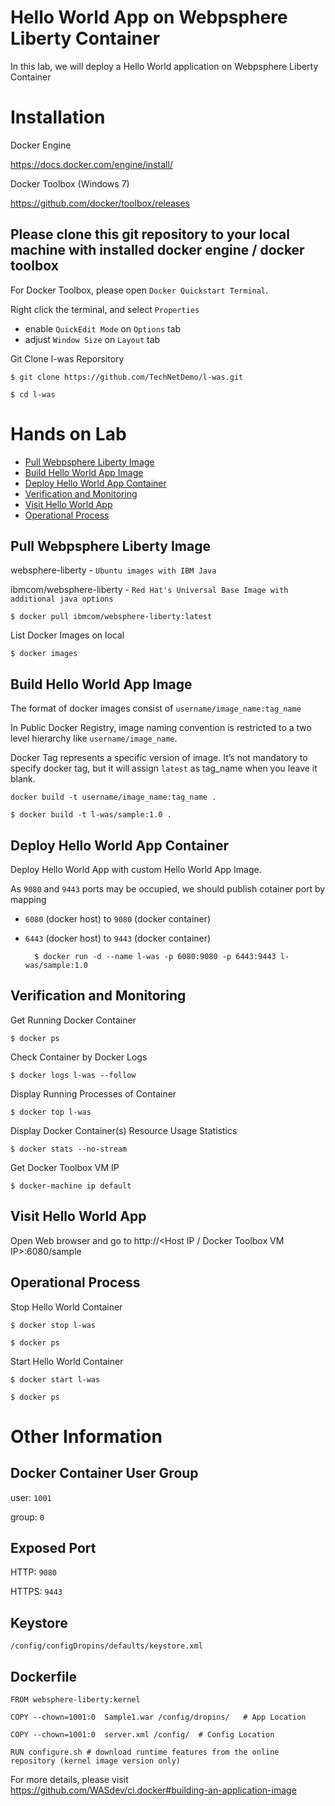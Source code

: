 # Hello World App on Webpsphere Liberty Container

In this lab, we will deploy a Hello World application on Webpsphere Liberty Container


# Installation

Docker Engine

https://docs.docker.com/engine/install/ 


Docker Toolbox (Windows 7)

https://github.com/docker/toolbox/releases


## Please clone this git repository to your local machine with installed docker engine / docker toolbox

For Docker Toolbox, please open `Docker Quickstart Terminal`.

Right click the terminal, and select `Properties`
- enable `QuickEdit Mode` on `Options` tab
- adjust `Window Size` on `Layout` tab



Git Clone l-was Reporsitory

    $ git clone https://github.com/TechNetDemo/l-was.git
    
    $ cd l-was
 
 
# Hands on Lab

- [Pull Webpsphere Liberty Image](#pull-webpsphere-liberty-image)
- [Build Hello World App Image](#build-hello-world-app-image)
- [Deploy Hello World App Container](#deploy-hello-world-app-container)
- [Verification and Monitoring](#verification-and-monitoring)
- [Visit Hello World App](#visit-hello-world-app)
- [Operational Process](#operational-process)


## Pull Webpsphere Liberty Image

websphere-liberty - `Ubuntu images with IBM Java`

ibmcom/websphere-liberty - `Red Hat's Universal Base Image with additional java options`  

    $ docker pull ibmcom/websphere-liberty:latest
    
    
 List Docker Images on local
 
    $ docker images
    
    
## Build Hello World App Image    
    
The format of docker images consist of `username/image_name:tag_name`

In Public Docker Registry, image naming convention is restricted to a two level hierarchy like `username/image_name`.

Docker Tag represents a specific version of image. It’s not mandatory to specify docker tag, but it will assign `latest` as tag_name when you leave it blank.


    docker build -t username/image_name:tag_name .
    
    $ docker build -t l-was/sample:1.0 .
    
    
## Deploy Hello World App Container

Deploy Hello World App with custom Hello World App Image.

As `9080` and `9443` ports may be occupied, we should publish cotainer port by mapping
- `6080` (docker host) to `9080` (docker container)
- `6443` (docker host) to `9443` (docker container)
        
            
		$ docker run -d --name l-was -p 6080:9080 -p 6443:9443 l-was/sample:1.0
  
  
## Verification and Monitoring

Get Running Docker Container

    $ docker ps


Check Container by Docker Logs

    $ docker logs l-was --follow
    

Display Running Processes of Container

    $ docker top l-was
    
    
Display Docker Container(s) Resource Usage Statistics

    $ docker stats --no-stream
    
    
Get Docker Toolbox VM IP

    $ docker-machine ip default
    

## Visit Hello World App

Open Web browser and go to http://<Host IP / Docker Toolbox VM IP>:6080/sample


## Operational Process

Stop Hello World Container

    $ docker stop l-was
    
    $ docker ps
    
Start Hello World Container

    $ docker start l-was
    
    $ docker ps


# Other Information
    
## Docker Container User Group

user: `1001`

group: `0`

## Exposed Port 

HTTP: `9080`

HTTPS: `9443`

## Keystore 

`/config/configDropins/defaults/keystore.xml`


## Dockerfile

	FROM websphere-liberty:kernel
	
	COPY --chown=1001:0  Sample1.war /config/dropins/   # App Location
	
	COPY --chown=1001:0  server.xml /config/  # Config Location
	
	RUN configure.sh # download runtime features from the online repository (kernel image version only)


For more details, please visit https://github.com/WASdev/ci.docker#building-an-application-image


